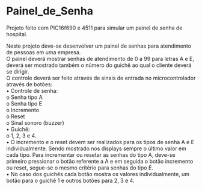 # Painel_de_Senha
Projeto feito com PIC16f690 e 4511 para simular um painel de senha de hospital.


 Neste projeto deve-se desenvolver um painel de senhas para atendimento de pessoas em uma empresa.
 </br>
             O painel deverá mostrar senhas de atendimento de 0 a 99 para letras A e E, deverá ser mostrado também o número do guichê ao qual o cliente deverá se dirigir.
             </br>
             O controle deverá ser feito através de sinais de entrada no microcontrolador através de botões:</br>
•	Controle de senha:</br>
o	Senha tipo A</br>
o	Senha tipo E</br>
o	Incremento</br>
o	Reset </br>
o	Sinal sonoro (buzzer)</br>
•	Guichê:</br>
o	1, 2, 3 e 4.</br>
•	O incremento e o reset devem ser realizados para os tipos de senha A e E individualmente. Sendo mostrado nos displays sempre o último valor em cada tipo. Para incrementar ou resetar as senhas do tipo A, deve-se primeiro pressionar o botão referente a A e em seguida o botão incremento ou reset, segue-se o mesmo critério para senhas do tipo E.</br>
•	No caso dos guichês cada botão mostra os valores individualmente, um botão para o guichê 1 e outros botões para 2, 3 e 4.</br>

